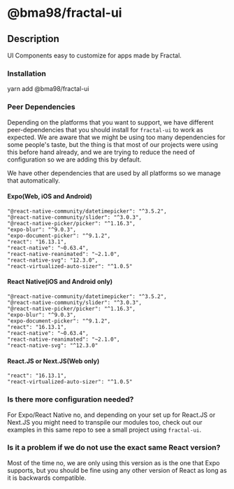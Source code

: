 # @bma98/fractal-ui

## Description

UI Components easy to customize for apps made by Fractal.

### Installation

yarn add @bma98/fractal-ui

### Peer Dependencies

Depending on the platforms that you want to support, we have different peer-dependencies that you should install for `fractal-ui` to work as expected. We are aware that we might be using too many dependencies for some people's taste, but the thing is that most of our projects were using this before hand already, and we are trying to reduce the need of configuration so we are adding this by default.

We have other dependencies that are used by all platforms so we manage that automatically.

#### Expo(Web, iOS and Android)

```
"@react-native-community/datetimepicker": "^3.5.2",
"@react-native-community/slider": "^3.0.3",
"@react-native-picker/picker": "^1.16.3",
"expo-blur": "^9.0.3",
"expo-document-picker": "^9.1.2",
"react": "16.13.1",
"react-native": "~0.63.4",
"react-native-reanimated": "~2.1.0",
"react-native-svg": "12.3.0",
"react-virtualized-auto-sizer": "^1.0.5"
```

#### React Native(iOS and Android only)

```
"@react-native-community/datetimepicker": "^3.5.2",
"@react-native-community/slider": "^3.0.3",
"@react-native-picker/picker": "^1.16.3",
"expo-blur": "^9.0.3",
"expo-document-picker": "^9.1.2",
"react": "16.13.1",
"react-native": "~0.63.4",
"react-native-reanimated": "~2.1.0",
"react-native-svg": "^12.3.0"
```

#### React.JS or Next.JS(Web only)

```
"react": "16.13.1",
"react-virtualized-auto-sizer": "^1.0.5"
```

### Is there more configuration needed?

For Expo/React Native no, and depending on your set up for React.JS or Next.JS you might need to transpile our modules too, check out our examples in this same repo to see a small project using `fractal-ui`.

### Is it a problem if we do not use the exact same React version?

Most of the time no, we are only using this version as is the one that Expo supports, but you should be fine using any other version of React as long as it is backwards compatible.
